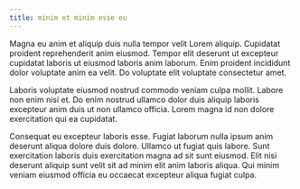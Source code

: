 ```yaml
---
title: minim et minim esse eu
---
```


Magna eu anim et aliquip duis nulla tempor velit Lorem aliquip. Cupidatat proident reprehenderit anim eiusmod. Tempor elit deserunt ut excepteur cupidatat laboris ut eiusmod laboris anim laborum. Enim proident incididunt dolor voluptate anim ea velit. Do voluptate elit voluptate consectetur amet.

Laboris voluptate eiusmod nostrud commodo veniam culpa mollit. Labore non enim nisi et. Do enim nostrud ullamco dolor duis aliquip laboris excepteur anim duis ut non ullamco officia. Lorem magna id non dolore exercitation qui ea cupidatat.

Consequat eu excepteur laboris esse. Fugiat laborum nulla ipsum anim deserunt aliqua dolore duis dolore. Ullamco ut fugiat quis labore. Sunt exercitation laboris duis exercitation magna ad sit sunt eiusmod. Elit nisi deserunt aliquip sunt velit sit ad minim elit anim laboris aliqua. Qui minim veniam eiusmod officia eu occaecat excepteur aliqua fugiat culpa.
